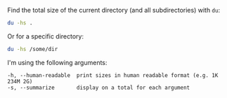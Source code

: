 Find the total size of the current directory (and all subdirectories) with `du`:

```bash
du -hs .
```

Or for a specific directory:

```bash
du -hs /some/dir
```

I'm using the following arguments:

```
-h, --human-readable  print sizes in human readable format (e.g. 1K 234M 2G)
-s, --summarize       display on a total for each argument
```
